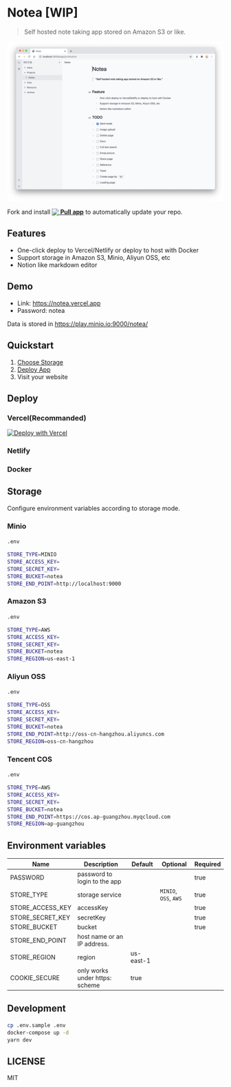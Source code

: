 # Notea [WIP]

> Self hosted note taking app stored on Amazon S3 or like.

![screenshot](./assets/screenshot.png)

Fork and install **[<img src="https://prod.download/pull-18h-svg" valign="bottom"/> Pull app](https://github.com/apps/pull)** to automatically update your repo.

## Features

- One-click deploy to Vercel/Netlify or deploy to host with Docker
- Support storage in Amazon S3, Minio, Aliyun OSS, etc
- Notion like markdown editor

## Demo

- Link: https://notea.vercel.app
- Password: notea

Data is stored in https://play.minio.io:9000/notea/

## Quickstart

1. [Choose Storage](#storage)
2. [Deploy App](#deploy)
3. Visit your website

## Deploy

### Vercel(Recommanded)

[![Deploy with Vercel](https://vercel.com/button)](https://vercel.com/new/git/external?repository-url=https%3A%2F%2Fgithub.com%2FQingWei-Li%2Fnotea&env=STORE_TYPE,STORE_ACCESS_KEY,STORE_SECRET_KEY,STORE_BUCKET,STORE_END_POINT,PASSWORD&envDescription=Refer%20to%20the%20docs%20to%20set%20environment%20variables&envLink=https%3A%2F%2Fgithub.com%2FQingWei-Li%2Fnotea%23environment-variables&project-name=notea)

### Netlify

### Docker

## Storage

Configure environment variables according to storage mode.

### Minio

`.env`

```sh
STORE_TYPE=MINIO
STORE_ACCESS_KEY=
STORE_SECRET_KEY=
STORE_BUCKET=notea
STORE_END_POINT=http://localhost:9000
```

### Amazon S3

`.env`

```sh
STORE_TYPE=AWS
STORE_ACCESS_KEY=
STORE_SECRET_KEY=
STORE_BUCKET=notea
STORE_REGION=us-east-1
```

### Aliyun OSS

`.env`

```sh
STORE_TYPE=OSS
STORE_ACCESS_KEY=
STORE_SECRET_KEY=
STORE_BUCKET=notea
STORE_END_POINT=http://oss-cn-hangzhou.aliyuncs.com
STORE_REGION=oss-cn-hangzhou
```

### Tencent COS

`.env`

```sh
STORE_TYPE=AWS
STORE_ACCESS_KEY=
STORE_SECRET_KEY=
STORE_BUCKET=notea
STORE_END_POINT=https://cos.ap-guangzhou.myqcloud.com
STORE_REGION=ap-guangzhou
```

## Environment variables

| Name             | Description                    | Default   | Optional              | Required |
| ---------------- | ------------------------------ | --------- | --------------------- | -------- |
| PASSWORD         | password to login to the app   |           |                       | true     |
| STORE_TYPE       | storage service                |           | `MINIO`, `OSS`, `AWS` | true     |
| STORE_ACCESS_KEY | accessKey                      |           |                       | true     |
| STORE_SECRET_KEY | secretKey                      |           |                       | true     |
| STORE_BUCKET     | bucket                         |           |                       | true     |
| STORE_END_POINT  | host name or an IP address.    |           |                       |          |
| STORE_REGION     | region                         | us-east-1 |                       |          |
| COOKIE_SECURE    | only works under https: scheme | true      |                       |          |

## Development

```sh
cp .env.sample .env
docker-compose up -d
yarn dev
```

## LICENSE

MIT
